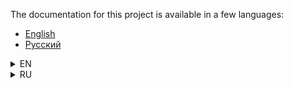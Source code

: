 The documentation for this project is available in a few languages:

- [English](#documentation-for-school_tg_bot-)
- [Русский](#документация-для-school_tg_bot-)

<details>
<summary>EN</summary>

# Documentation for school_tg_bot 🚀

## Project Overview

`school_tg_bot` is a Telegram bot designed to streamline students’ access to information about
schedules, homework, and grades 📚. The bot enables users to quickly retrieve up-to-date data on
classes, assignments, and academic performance, enhancing the learning experience.

The project aims to optimize the educational process, keeping students informed of their
responsibilities and providing easy access to information, unlike the school portal 😊.

### Key Features

1. **Homework**:
    - View homework for the current day or the entire week based on user settings 🛠️.
    - Homework is fetched from the school website, ensuring data accuracy 💾.

2. **Schedule**:
    - Request schedules for the current day or the week 📆.

3. **Grades**:
    - Check grades for the current day or week based on user preferences.

4. **User Settings**:
    - Customize homework display (daily or weekly) and notification preferences (enabled/disabled).
    - Settings are saved and modified at any time ⏳.

5. **Logging**:
    - All user actions and errors are logged using the `loguru` library, facilitating monitoring and
      debugging 🗿.

### Technical Details

#### Installation

1. Clone the repository: `git clone https://github.com/Lynx20wz/school_tg_bot`.
2. Install dependencies: `pip install -r requirements.txt`.
3. Start the bot: `python .` or `Start_tg_bot.cmd`.

#### Allowable start arguments

- `-back` - the database backup will not be loaded when the bot is started.
- `-debug` - the bot will be launched in debug mode (additional logs).

#### Libraries Used

- [![
  `Aiogram`](https://img.shields.io/badge/aiogram-3.14-blue?style=flat-square)](https://github.com/aiogram/aiogram) —
  Asynchronous library for the Telegram API 📋.
- [![
  `Aiosqlite`](https://img.shields.io/pypi/v/aiosqlite?color=aiosqlite)](https://github.com/omnilib/aiosqlite) —
  Asynchronous SQLite operations �️.
- [![`Loguru`](https://img.shields.io/pypi/v/loguru)](https://github.com/Delgan/loguru) — Logging of
  actions and errors 📜.
- [![`Requests`](https://img.shields.io/pypi/v/requests)](https://github.com/psf/requests) — HTTP
  requests to the school portal for schedules and assignments 🚀.
-
~~[![`Selenium`](https://img.shields.io/pypi/v/selenium)](https://github.com/SeleniumHQ/selenium) —
Token parsing (deprecated).~~

<details>
<summary>Project structure</summary>

##### root

- `__main__.py` — Program entry point.
- `start_tg_bot.cmd` — Script for launching the bot in the terminal.
- `LICENSE` — Project license.
- `README.md` — Project description.
- `pyproject.toml` — Project configuration.
- `requirements.txt` — Bot dependencies.

##### bot

> bin
> - `bot.py` — Core logic for Telegram API interaction.

> classes
> - `BaseData.py` — Class for SQLite database operations.
> - `UserClass.py` — Class for storing user data.
> - `Homework.py` — Class for handling homework.
> - `Parser.py` — Class for parsing "My School" data.

> filters
> - `is_admin.py` — Administrator filter.

> handlers
> - `registration.py` — Authorization and token handling.
> - `debug.py` — Debugging functions.
> - `unknown.py` — Handling unknown messages.

> utils
> - ~~`get_token.py` — Token retrieval (deprecated)~~.
> - `Keyboards.py` — Functions for creating `aiogram` keyboards.
> - `Exceptions.py` — Custom exception classes.

</details>

---

### TODO List

#### Core Tasks 🛠️

- [x] ([6d42](https://github.com/Lynx20wz/school_tg_bot/commit/6d4270b)) User authorization.
- [x] ([e0ae](https://github.com/Lynx20wz/school_tg_bot/commit/e0aecf3)) Database (SQLite).
- [x] ([4c95](https://github.com/Lynx20wz/school_tg_bot/commit/4c95aa7b)) Token absence
  notifications for homework, grades, and schedules.
- [ ] "My School" API system based on OOP:
    - [x] ([29e6](https://github.com/Lynx20wz/school_tg_bot/commit/29e6e3fa)) `Homework` class.
    - [x] ([003e](https://github.com/Lynx20wz/school_tg_bot/commit/003e9a54)) `Parser` class.
    - [ ] `Schedule` class.
    - [ ] `Grades` class.
    - [ ] "My School" API class.
- [ ] School supplies checklist 📝✅.
- [ ] Grade notifications 🔔.
- [ ] Deployment to a standalone server.
- [ ] Notifications for new homework/grades after lessons.
- [ ] Support for other school diaries.
- [ ] Middleware-level logging.
- [ ] Caching with **Redis**.

#### Assignment Solutions 🔢✅

- [ ] Automatic submission of digital assignment answers.
- [ ] Custom solution system (a dream).
- [ ] Automatic solving of digital assignments.

#### Settings ⚙️

- [x] ([5f43](https://github.com/Lynx20wz/school_tg_bot/commit/5f4301fd)) Homework display
  settings (daily/weekly) 🛠️.
- [x] ([5f43](https://github.com/Lynx20wz/school_tg_bot/commit/5f4301fd)) Notification management
  🔔.

---

### Contributing

1. Fork the repository.
2. Make your changes.
3. Create a Pull Request.

---

### License

The project is licensed under the MIT License. See [LICENSE](LICENSE) for details.

---

"Thank you for your attention!" — [Lynx20wz](https://github.com/Lynx20wz)
</details>

<details>
<summary>RU</summary>

# Документация для school_tg_bot 🚀

## Описание проекта

`school_tg_bot` — это Telegram-бот, созданный для упрощения доступа школьников к информации о
расписании, домашних заданиях и оценках 📚. Бот позволяет быстро получать актуальные данные о
занятиях, заданиях и успеваемости, делая учебный процесс удобнее.

Проект направлен на оптимизацию учебного процесса, помогая учащимся быть в курсе своих обязанностей
и предоставляя простой доступ к информации, в отличие от школьного портала 😊.

### Основные функции

1. **Домашние задания**:
    - Просмотр домашних заданий на текущий день или на неделю в зависимости от пользовательских
      настроек 🛠️.
    - Данные загружаются с сайта школы, что гарантирует их актуальность 💾.

2. **Расписание**:
    - Запрос расписания на текущий день или на неделю 📆.

3. **Оценки**:
    - Просмотр оценок за текущий день или неделю в зависимости от настроек.

4. **Настройки пользователя**:
    - Настройка отображения домашних заданий (на день или неделю) и уведомлений (
      включены/выключены).
    - Все настройки сохраняются и могут быть изменены в любой момент ⏳.

5. **Логирование**:
    - Все действия пользователей и ошибки записываются с помощью библиотеки `loguru`, что упрощает
      мониторинг и отладку бота 🔍.

### Технические детали

#### Установка

1. Клонируйте репозиторий: `git clone https://github.com/Lynx20wz/school_tg_bot`.
2. Установите зависимости: `pip install -r requirements.txt`.
3. Запустите бота: `python .` или `Start_tg_bot.cmd`.

#### Допустимые аргументы запуска

- `-back` - бэкап базы данных не будет загружаться при запуске бота.
- `-debug` - бот будет запускаться в режиме отладки (дополнительные логи).

#### Используемые библиотеки

- [![
  `Aiogram`](https://img.shields.io/badge/aiogram-3.14.0-blue?style=flat-square)](https://pypi.org/project/aiogram/) —
  асинхронная библиотека для работы с Telegram API 📞.
- [![
  `Aiosqlite`](https://img.shields.io/badge/aiosqlite-0.20.0-green?style=flat-square)](https://pypi.org/project/aiosqlite/) —
  асинхронная работа с базами данных SQLite 🗄️.
- [![
  `Loguru`](https://img.shields.io/badge/loguru-0.7.3-red?style=flat-square)](https://pypi.org/project/loguru/) —
  логирование действий и ошибок 🔍.
- [![
  `Requests`](https://img.shields.io/badge/requests-2.32.2-pink?style=flat-square)](https://pypi.org/project/requests/) —
  HTTP-запросы к школьному порталу для получения расписаний и заданий 🚀.
- ~~[![
  `Selenium`](https://img.shields.io/badge/selenium-4.29.0-orange?style=flat-square)](https://pypi.org/project/selenium/) —
  парсинг токенов авторизации 🔑 (устарело).~~

<details>
<summary>Структура проекта</summary>

##### Корень

- `__main__.py` — точка входа в программу.
- `start_tg_bot.cmd` — скрипт для быстрого запуска бота в терминале.
- `LICENSE` — лицензия проекта.
- `README.md` — описание проекта.
- `pyproject.toml` — конфигурация проекта.
- `requirements.txt` — зависимости бота.

##### bot

> bin
> - `bot.py` — основная логика взаимодействия с Telegram API.

> classes
> - `BaseData.py` — класс для работы с базой данных (SQLite).
> - `UserClass.py` — класс для хранения данных пользователя.
> - `Homework.py` — класс для обработки домашних заданий.
> - `Parser.py` — класс для парсинга данных "Моя школа".

> filters
> - `is_admin.py` — фильтр для администраторов.

> handlers
> - `registration.py` — обработка авторизации и получения токена.
> - `debug.py` — функции для отладки.
> - `unknown.py` — обработка неизвестных сообщений.

> utils
> - ~~`get_token.py` — получение токена (устарело)~~.
> - `Keyboards.py` — функции для создания клавиатур `aiogram`.
> - `Exceptions.py` — пользовательские исключения.

</details>

---

### TODO-лист

#### Основные задачи 🛠️

- [x] ([6d42](https://github.com/Lynx20wz/school_tg_bot/commit/6d4270b)) Авторизация пользователей.
- [x] ([e0ae](https://github.com/Lynx20wz/school_tg_bot/commit/e0aecf3)) База данных (SQLite).
- [x] ([4c95](https://github.com/Lynx20wz/school_tg_bot/commit/4c95aa7b)) Уведомления об отсутствии
  токена для заданий, оценок и расписания.
- [ ] Система API "Моя школа" на основе ООП:
    - [x] ([29e6](https://github.com/Lynx20wz/school_tg_bot/commit/29e6e3fa)) Класс `Homework`.
    - [x] ([003e](https://github.com/Lynx20wz/school_tg_bot/commit/003e9a54)) Класс `Parser`.
    - [ ] Класс `Schedule`.
    - [ ] Класс `Grades`.
    - [ ] Класс API "Моя школа".
- [ ] Чек-лист подготовки школьных принадлежностей 📝✅.
- [ ] Уведомления о новых оценках 🔔.
- [ ] Разворачивание на автономном сервере.
- [ ] Уведомления о новых заданиях и оценках после уроков.
- [ ] Поддержка других школьных дневников.
- [ ] Логирование на уровне middleware.
- [ ] Кеширование с использованием **Redis**.

#### Решения заданий 🔢✅

- [ ] Автоматическая отправка ответов на цифровые задания.
- [ ] Собственная система решений (мечта).
- [ ] Автоматическое решение цифровых заданий.

#### Настройки ⚙️

- [x] ([5f43](https://github.com/Lynx20wz/school_tg_bot/commit/5f4301fd)) Выбор отображения
  заданий (день/неделя) 🛠️.
- [x] ([5f43](https://github.com/Lynx20wz/school_tg_bot/commit/5f4301fd)) Управление уведомлениями
  🔔.

---

### Как внести вклад

1. Сделайте форк репозитория.
2. Внесите изменения.
3. Создайте Pull Request.

---

### Лицензия

Проект распространяется под лицензией MIT. Подробности — в файле [LICENSE](LICENSE).

---

"Спасибо за внимание!" — [Lynx20wz](https://github.com/Lynx20wz)

</details>